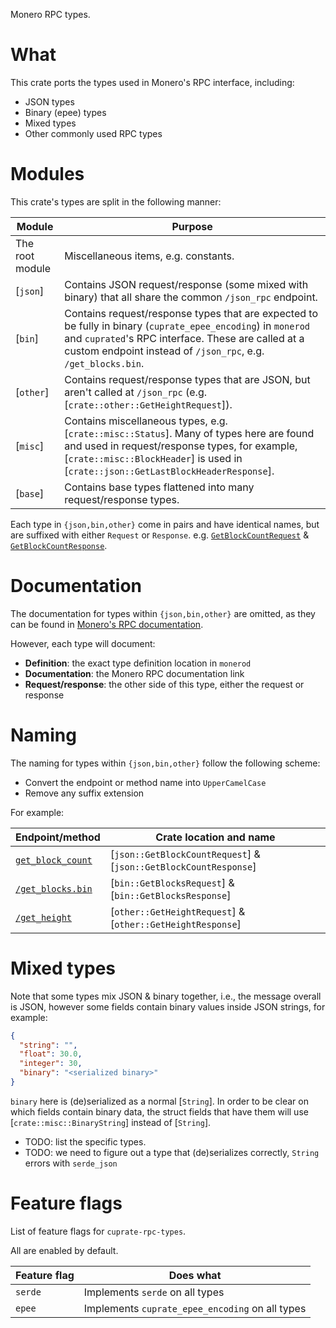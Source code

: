 Monero RPC types.

# What
This crate ports the types used in Monero's RPC interface, including:
- JSON types
- Binary (epee) types
- Mixed types
- Other commonly used RPC types

# Modules
This crate's types are split in the following manner:

| Module | Purpose |
|--------|---------|
| The root module | Miscellaneous items, e.g. constants.
| [`json`] | Contains JSON request/response (some mixed with binary) that all share the common `/json_rpc` endpoint. |
| [`bin`] | Contains request/response types that are expected to be fully in binary (`cuprate_epee_encoding`) in `monerod` and `cuprated`'s RPC interface. These are called at a custom endpoint instead of `/json_rpc`, e.g. `/get_blocks.bin`. |
| [`other`] | Contains request/response types that are JSON, but aren't called at `/json_rpc` (e.g. [`crate::other::GetHeightRequest`]). |
| [`misc`] | Contains miscellaneous types, e.g. [`crate::misc::Status`]. Many of types here are found and used in request/response types, for example, [`crate::misc::BlockHeader`] is used in [`crate::json::GetLastBlockHeaderResponse`]. |
| [`base`] | Contains base types flattened into many request/response types.

Each type in `{json,bin,other}` come in pairs and have identical names, but are suffixed with either `Request` or `Response`. e.g. [`GetBlockCountRequest`](crate::json::GetBlockCountRequest) & [`GetBlockCountResponse`](crate::json::GetBlockCountResponse).

# Documentation
The documentation for types within `{json,bin,other}` are omitted, as they can be found in [Monero's RPC documentation](https://www.getmonero.org/resources/developer-guides/daemon-rpc.html).

However, each type will document:
- **Definition**: the exact type definition location in `monerod`
- **Documentation**: the Monero RPC documentation link
- **Request/response**: the other side of this type, either the request or response

# Naming
The naming for types within `{json,bin,other}` follow the following scheme:
- Convert the endpoint or method name into `UpperCamelCase`
- Remove any suffix extension

For example:

| Endpoint/method | Crate location and name |
|-----------------|-------------------------|
| [`get_block_count`](https://www.getmonero.org/resources/developer-guides/daemon-rpc.html#get_block_count) | [`json::GetBlockCountRequest`] & [`json::GetBlockCountResponse`]
| [`/get_blocks.bin`](https://www.getmonero.org/resources/developer-guides/daemon-rpc.html#get_blockbin) | [`bin::GetBlocksRequest`] & [`bin::GetBlocksResponse`]
| [`/get_height`](https://www.getmonero.org/resources/developer-guides/daemon-rpc.html#get_height) | [`other::GetHeightRequest`] & [`other::GetHeightResponse`]

# Mixed types
Note that some types mix JSON & binary together, i.e., the message overall is JSON,
however some fields contain binary values inside JSON strings, for example:

```json
{
  "string": "",
  "float": 30.0,
  "integer": 30,
  "binary": "<serialized binary>"
}
```

`binary` here is (de)serialized as a normal [`String`]. In order to be clear on which fields contain binary data, the struct fields that have them will use [`crate::misc::BinaryString`] instead of [`String`].

- TODO: list the specific types.
- TODO: we need to figure out a type that (de)serializes correctly, `String` errors with `serde_json`

# Feature flags
List of feature flags for `cuprate-rpc-types`.

All are enabled by default.

| Feature flag | Does what |
|--------------|-----------|
| `serde`      | Implements `serde` on all types
| `epee`       | Implements `cuprate_epee_encoding` on all types
